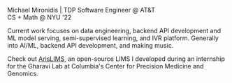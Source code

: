 Michael Mironidis | TDP Software Engineer @ AT&T  
CS + Math @ NYU '22

Current work focuses on data engineering, backend API development and ML model serving, semi-supervised learning, and IVR platform. Generally into AI/ML, backend API development, and making music.

Check out [ArisLIMS](https://github.com/ColumbiaCPMG/arisLIMS), an open-source LIMS I developed during an internship for the Gharavi Lab at Columbia's Center for Precision Medicine and Genomics.
